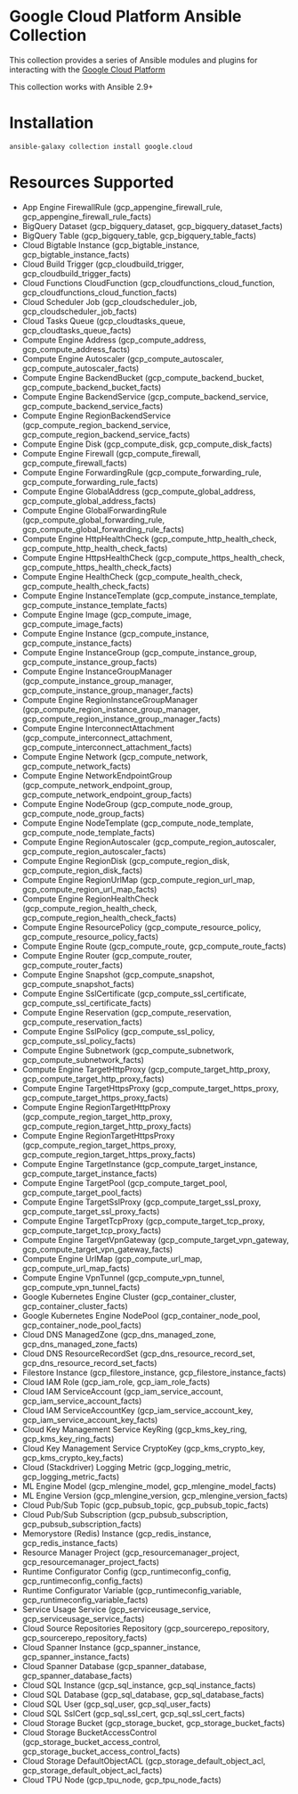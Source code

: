 # Google Cloud Platform Ansible Collection
This collection provides a series of Ansible modules and plugins for interacting with the [Google Cloud Platform](https://cloud.google.com)

This collection works with Ansible 2.9+

# Installation
```bash
ansible-galaxy collection install google.cloud
```

# Resources Supported
  * App Engine FirewallRule (gcp_appengine_firewall_rule, gcp_appengine_firewall_rule_facts)
  * BigQuery Dataset (gcp_bigquery_dataset, gcp_bigquery_dataset_facts)
  * BigQuery Table (gcp_bigquery_table, gcp_bigquery_table_facts)
  * Cloud Bigtable Instance (gcp_bigtable_instance, gcp_bigtable_instance_facts)
  * Cloud Build Trigger (gcp_cloudbuild_trigger, gcp_cloudbuild_trigger_facts)
  * Cloud Functions CloudFunction (gcp_cloudfunctions_cloud_function, gcp_cloudfunctions_cloud_function_facts)
  * Cloud Scheduler Job (gcp_cloudscheduler_job, gcp_cloudscheduler_job_facts)
  * Cloud Tasks Queue (gcp_cloudtasks_queue, gcp_cloudtasks_queue_facts)
  * Compute Engine Address (gcp_compute_address, gcp_compute_address_facts)
  * Compute Engine Autoscaler (gcp_compute_autoscaler, gcp_compute_autoscaler_facts)
  * Compute Engine BackendBucket (gcp_compute_backend_bucket, gcp_compute_backend_bucket_facts)
  * Compute Engine BackendService (gcp_compute_backend_service, gcp_compute_backend_service_facts)
  * Compute Engine RegionBackendService (gcp_compute_region_backend_service, gcp_compute_region_backend_service_facts)
  * Compute Engine Disk (gcp_compute_disk, gcp_compute_disk_facts)
  * Compute Engine Firewall (gcp_compute_firewall, gcp_compute_firewall_facts)
  * Compute Engine ForwardingRule (gcp_compute_forwarding_rule, gcp_compute_forwarding_rule_facts)
  * Compute Engine GlobalAddress (gcp_compute_global_address, gcp_compute_global_address_facts)
  * Compute Engine GlobalForwardingRule (gcp_compute_global_forwarding_rule, gcp_compute_global_forwarding_rule_facts)
  * Compute Engine HttpHealthCheck (gcp_compute_http_health_check, gcp_compute_http_health_check_facts)
  * Compute Engine HttpsHealthCheck (gcp_compute_https_health_check, gcp_compute_https_health_check_facts)
  * Compute Engine HealthCheck (gcp_compute_health_check, gcp_compute_health_check_facts)
  * Compute Engine InstanceTemplate (gcp_compute_instance_template, gcp_compute_instance_template_facts)
  * Compute Engine Image (gcp_compute_image, gcp_compute_image_facts)
  * Compute Engine Instance (gcp_compute_instance, gcp_compute_instance_facts)
  * Compute Engine InstanceGroup (gcp_compute_instance_group, gcp_compute_instance_group_facts)
  * Compute Engine InstanceGroupManager (gcp_compute_instance_group_manager, gcp_compute_instance_group_manager_facts)
  * Compute Engine RegionInstanceGroupManager (gcp_compute_region_instance_group_manager, gcp_compute_region_instance_group_manager_facts)
  * Compute Engine InterconnectAttachment (gcp_compute_interconnect_attachment, gcp_compute_interconnect_attachment_facts)
  * Compute Engine Network (gcp_compute_network, gcp_compute_network_facts)
  * Compute Engine NetworkEndpointGroup (gcp_compute_network_endpoint_group, gcp_compute_network_endpoint_group_facts)
  * Compute Engine NodeGroup (gcp_compute_node_group, gcp_compute_node_group_facts)
  * Compute Engine NodeTemplate (gcp_compute_node_template, gcp_compute_node_template_facts)
  * Compute Engine RegionAutoscaler (gcp_compute_region_autoscaler, gcp_compute_region_autoscaler_facts)
  * Compute Engine RegionDisk (gcp_compute_region_disk, gcp_compute_region_disk_facts)
  * Compute Engine RegionUrlMap (gcp_compute_region_url_map, gcp_compute_region_url_map_facts)
  * Compute Engine RegionHealthCheck (gcp_compute_region_health_check, gcp_compute_region_health_check_facts)
  * Compute Engine ResourcePolicy (gcp_compute_resource_policy, gcp_compute_resource_policy_facts)
  * Compute Engine Route (gcp_compute_route, gcp_compute_route_facts)
  * Compute Engine Router (gcp_compute_router, gcp_compute_router_facts)
  * Compute Engine Snapshot (gcp_compute_snapshot, gcp_compute_snapshot_facts)
  * Compute Engine SslCertificate (gcp_compute_ssl_certificate, gcp_compute_ssl_certificate_facts)
  * Compute Engine Reservation (gcp_compute_reservation, gcp_compute_reservation_facts)
  * Compute Engine SslPolicy (gcp_compute_ssl_policy, gcp_compute_ssl_policy_facts)
  * Compute Engine Subnetwork (gcp_compute_subnetwork, gcp_compute_subnetwork_facts)
  * Compute Engine TargetHttpProxy (gcp_compute_target_http_proxy, gcp_compute_target_http_proxy_facts)
  * Compute Engine TargetHttpsProxy (gcp_compute_target_https_proxy, gcp_compute_target_https_proxy_facts)
  * Compute Engine RegionTargetHttpProxy (gcp_compute_region_target_http_proxy, gcp_compute_region_target_http_proxy_facts)
  * Compute Engine RegionTargetHttpsProxy (gcp_compute_region_target_https_proxy, gcp_compute_region_target_https_proxy_facts)
  * Compute Engine TargetInstance (gcp_compute_target_instance, gcp_compute_target_instance_facts)
  * Compute Engine TargetPool (gcp_compute_target_pool, gcp_compute_target_pool_facts)
  * Compute Engine TargetSslProxy (gcp_compute_target_ssl_proxy, gcp_compute_target_ssl_proxy_facts)
  * Compute Engine TargetTcpProxy (gcp_compute_target_tcp_proxy, gcp_compute_target_tcp_proxy_facts)
  * Compute Engine TargetVpnGateway (gcp_compute_target_vpn_gateway, gcp_compute_target_vpn_gateway_facts)
  * Compute Engine UrlMap (gcp_compute_url_map, gcp_compute_url_map_facts)
  * Compute Engine VpnTunnel (gcp_compute_vpn_tunnel, gcp_compute_vpn_tunnel_facts)
  * Google Kubernetes Engine Cluster (gcp_container_cluster, gcp_container_cluster_facts)
  * Google Kubernetes Engine NodePool (gcp_container_node_pool, gcp_container_node_pool_facts)
  * Cloud DNS ManagedZone (gcp_dns_managed_zone, gcp_dns_managed_zone_facts)
  * Cloud DNS ResourceRecordSet (gcp_dns_resource_record_set, gcp_dns_resource_record_set_facts)
  * Filestore Instance (gcp_filestore_instance, gcp_filestore_instance_facts)
  * Cloud IAM Role (gcp_iam_role, gcp_iam_role_facts)
  * Cloud IAM ServiceAccount (gcp_iam_service_account, gcp_iam_service_account_facts)
  * Cloud IAM ServiceAccountKey (gcp_iam_service_account_key, gcp_iam_service_account_key_facts)
  * Cloud Key Management Service KeyRing (gcp_kms_key_ring, gcp_kms_key_ring_facts)
  * Cloud Key Management Service CryptoKey (gcp_kms_crypto_key, gcp_kms_crypto_key_facts)
  * Cloud (Stackdriver) Logging Metric (gcp_logging_metric, gcp_logging_metric_facts)
  * ML Engine Model (gcp_mlengine_model, gcp_mlengine_model_facts)
  * ML Engine Version (gcp_mlengine_version, gcp_mlengine_version_facts)
  * Cloud Pub/Sub Topic (gcp_pubsub_topic, gcp_pubsub_topic_facts)
  * Cloud Pub/Sub Subscription (gcp_pubsub_subscription, gcp_pubsub_subscription_facts)
  * Memorystore (Redis) Instance (gcp_redis_instance, gcp_redis_instance_facts)
  * Resource Manager Project (gcp_resourcemanager_project, gcp_resourcemanager_project_facts)
  * Runtime Configurator Config (gcp_runtimeconfig_config, gcp_runtimeconfig_config_facts)
  * Runtime Configurator Variable (gcp_runtimeconfig_variable, gcp_runtimeconfig_variable_facts)
  * Service Usage Service (gcp_serviceusage_service, gcp_serviceusage_service_facts)
  * Cloud Source Repositories Repository (gcp_sourcerepo_repository, gcp_sourcerepo_repository_facts)
  * Cloud Spanner Instance (gcp_spanner_instance, gcp_spanner_instance_facts)
  * Cloud Spanner Database (gcp_spanner_database, gcp_spanner_database_facts)
  * Cloud SQL Instance (gcp_sql_instance, gcp_sql_instance_facts)
  * Cloud SQL Database (gcp_sql_database, gcp_sql_database_facts)
  * Cloud SQL User (gcp_sql_user, gcp_sql_user_facts)
  * Cloud SQL SslCert (gcp_sql_ssl_cert, gcp_sql_ssl_cert_facts)
  * Cloud Storage Bucket (gcp_storage_bucket, gcp_storage_bucket_facts)
  * Cloud Storage BucketAccessControl (gcp_storage_bucket_access_control, gcp_storage_bucket_access_control_facts)
  * Cloud Storage DefaultObjectACL (gcp_storage_default_object_acl, gcp_storage_default_object_acl_facts)
  * Cloud TPU Node (gcp_tpu_node, gcp_tpu_node_facts)
